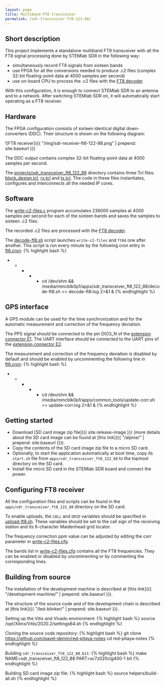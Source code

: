 ```yaml
---
layout: page
title: Multiband FT8 transceiver
permalink: /sdr-transceiver-ft8-122-88/
---
```


Short description
-----

This project implements a standalone multiband FT8 transceiver with all the FT8 signal processing done by STEMlab SDR in the following way:

 - simultaneously record FT8 signals from sixteen bands
 - use FPGA for all the conversions needed to produce .c2 files (complex 32-bit floating-point data at 4000 samples per second)
 - use on-board CPU to process the .c2 files with the [FT8 decoder](https://github.com/pavel-demin/ft8d)

With this configuration, it is enough to connect STEMlab SDR to an antenna and to a network. After switching STEMlab SDR on, it will automatically start operating as a FT8 receiver.

Hardware
-----

The FPGA configuration consists of sixteen identical digital down-converters (DDC). Their structure is shown on the following diagram:

![FT8 receiver]({{ "/img/sdr-receiver-ft8-122-88.png" | prepend: site.baseurl }})

The DDC output contains complex 32-bit floating-point data at 4000 samples per second.

The [projects/sdr_transceiver_ft8_122_88](https://github.com/pavel-demin/red-pitaya-notes/tree/master/projects/sdr_transceiver_ft8_122_88) directory contains three Tcl files: [block_design.tcl](https://github.com/pavel-demin/red-pitaya-notes/blob/master/projects/sdr_transceiver_ft8_122_88/block_design.tcl), [rx.tcl](https://github.com/pavel-demin/red-pitaya-notes/blob/master/projects/sdr_transceiver_ft8_122_88/rx.tcl) and [tx.tcl](https://github.com/pavel-demin/red-pitaya-notes/blob/master/projects/sdr_transceiver_ft8_122_88/tx.tcl). The code in these files instantiates, configures and interconnects all the needed IP cores.

Software
-----

The [write-c2-files.c](https://github.com/pavel-demin/red-pitaya-notes/tree/master/projects/sdr_transceiver_ft8_122_88/app/write-c2-files.c) program accumulates 236000 samples at 4000 samples per second for each of the sixteen bands and saves the samples to sixteen .c2 files.

The recorded .c2 files are processed with the [FT8 decoder](https://github.com/pavel-demin/ft8d).

The [decode-ft8.sh](https://github.com/pavel-demin/red-pitaya-notes/tree/master/projects/sdr_transceiver_ft8_122_88/app/decode-ft8.sh) script launches `write-c2-files` and `ft8d` one after another. This script is run every minute by the following cron entry in [ft8.cron](https://github.com/pavel-demin/red-pitaya-notes/tree/master/projects/sdr_transceiver_ft8_122_88/app/ft8.cron):
{% highlight bash %}
* * * * * cd /dev/shm && /media/mmcblk0p1/apps/sdr_transceiver_ft8_122_88/decode-ft8.sh >> decode-ft8.log 2>&1 &
{% endhighlight %}

GPS interface
-----

A GPS module can be used for the time synchronization and for the automatic measurement and correction of the frequency deviation.

The PPS signal should be connected to the pin DIO3_N of the [extension connector E1](http://redpitaya.readthedocs.io/en/latest/developerGuide/hardware/125-14/extent.html#extension-connector-e1). The UART interface should be connected to the UART pins of the [extension connector E2](http://redpitaya.readthedocs.io/en/latest/developerGuide/hardware/125-14/extent.html#extension-connector-e2).

The measurement and correction of the frequency deviation is disabled by default and should be enabled by uncommenting the following line in [ft8.cron](https://github.com/pavel-demin/red-pitaya-notes/tree/master/projects/sdr_transceiver_ft8_122_88/app/ft8.cron):
{% highlight bash %}
* * * * * cd /dev/shm && /media/mmcblk0p1/apps/common_tools/update-corr.sh >> update-corr.log 2>&1 &
{% endhighlight %}

Getting started
-----

 - Download [SD card image zip file]({{ site.release-image }}) (more details about the SD card image can be found at [this link]({{ "/alpine/" | prepend: site.baseurl }})).
 - Copy the contents of the SD card image zip file to a micro SD card.
 - Optionally, to start the application automatically at boot time, copy its `start.sh` file from `apps/sdr_transceiver_ft8_122_88` to the topmost directory on the SD card.
 - Install the micro SD card in the STEMlab SDR board and connect the power.

Configuring FT8 receiver
-----

All the configuration files and scripts can be found in the `apps/sdr_transceiver_ft8_122_88` directory on the SD card.

To enable uploads, the `CALL` and `GRID` variables should be specified in [upload-ft8.sh](https://github.com/pavel-demin/red-pitaya-notes/tree/master/projects/sdr_transceiver_ft8_122_88/app/upload-ft8.sh#L4-L5). These variables should be set to the call sign of the receiving station and its 6-character Maidenhead grid locator.

The frequency correction ppm value can be adjusted by editing the corr parameter in [write-c2-files.cfg](https://github.com/pavel-demin/red-pitaya-notes/tree/master/projects/sdr_transceiver_ft8_122_88/app/write-c2-files.cfg).

The bands list in [write-c2-files.cfg](https://github.com/pavel-demin/red-pitaya-notes/tree/master/projects/sdr_transceiver_ft8_122_88/app/write-c2-files.cfg) contains all the FT8 frequencies. They can be enabled or disabled by uncommenting or by commenting the corresponding lines.

Building from source
-----

The installation of the development machine is described at [this link]({{ "/development-machine/" | prepend: site.baseurl }}).

The structure of the source code and of the development chain is described at [this link]({{ "/led-blinker/" | prepend: site.baseurl }}).

Setting up the Vitis and Vivado environment:
{% highlight bash %}
source /opt/Xilinx/Vitis/2020.2/settings64.sh
{% endhighlight %}

Cloning the source code repository:
{% highlight bash %}
git clone https://github.com/pavel-demin/red-pitaya-notes
cd red-pitaya-notes
{% endhighlight %}

Building `sdr_transceiver_ft8_122_88.bit`:
{% highlight bash %}
make NAME=sdr_transceiver_ft8_122_88 PART=xc7z020clg400-1 bit
{% endhighlight %}

Building SD card image zip file:
{% highlight bash %}
source helpers/build-all.sh
{% endhighlight %}
